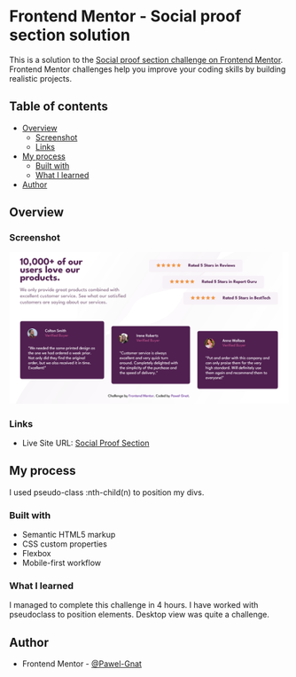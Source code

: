 # Frontend Mentor - Social proof section solution

This is a solution to the [Social proof section challenge on Frontend Mentor](https://www.frontendmentor.io/challenges/social-proof-section-6e0qTv_bA). Frontend Mentor challenges help you improve your coding skills by building realistic projects.

## Table of contents

- [Overview](#overview)
  - [Screenshot](#screenshot)
  - [Links](#links)
- [My process](#my-process)
  - [Built with](#built-with)
  - [What I learned](#what-i-learned)
- [Author](#author)

## Overview

### Screenshot

![](./screenshot.png)

### Links

- Live Site URL: [Social Proof Section](https://pawel-gnat.github.io/Frontend-Mentor-Social-Proof-Section/)

## My process

I used pseudo-class :nth-child(n) to position my divs.

### Built with

- Semantic HTML5 markup
- CSS custom properties
- Flexbox
- Mobile-first workflow

### What I learned

I managed to complete this challenge in 4 hours. I have worked with pseudoclass to position elements. Desktop view was quite a challenge. 

## Author

- Frontend Mentor - [@Pawel-Gnat](https://www.frontendmentor.io/profile/Pawel-Gnat)
